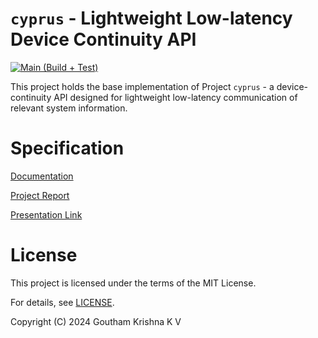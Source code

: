 # `cyprus` - Lightweight Low-latency Device Continuity API

[![Main (Build + Test)](https://github.com/Artiqlate/cyprus/actions/workflows/main.yml/badge.svg)](https://github.com/Artiqlate/cyprus/actions/workflows/main.yml)

This project holds the base implementation of Project `cyprus` - a device-continuity API designed for lightweight low-latency communication of relevant system information.

# Specification

[Documentation](https://github.com/Artiqlate/alexandria/blob/main/server/specs-main.md)

[Project Report](https://drive.google.com/file/d/1JEMZBwe1bnnZstSXIb-QvmPhyYZCj3zQ/view?usp=sharing)

[Presentation Link](https://docs.google.com/presentation/d/1S1QYABtaRXRLnuCeBVjqN2UrZqvaxx6FodZtoNfqTvY/edit?usp=sharing)

# License

This project is licensed under the terms of the MIT License.

For details, see [LICENSE](LICENSE).

Copyright (C) 2024 Goutham Krishna K V

